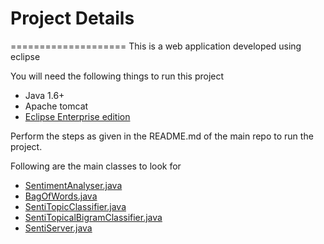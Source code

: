 # Project Details
====================
This is a web application developed using eclipse

You will need the following things to run this project
* Java 1.6+
* Apache tomcat
* [Eclipse Enterprise edition](http://www.eclipse.org/downloads/packages/eclipse-ide-java-ee-developers/keplersr2)

Perform the steps as given in the README.md of the main repo to run the project. 

Following are the main classes to look for
* [SentimentAnalyser.java](https://github.com/nikolodien/Unsupervised-Sentiment-Analysis/blob/master/unsupervised-sentiment-analysis/semanticSent/com/iitb/sa/semantics/unl/SentimentAnalyser.java)
* [BagOfWords.java](https://github.com/nikolodien/Unsupervised-Sentiment-Analysis/blob/master/unsupervised-sentiment-analysis/src/org/iitb/sa/classifiers/BagOfWords.java)
* [SentiTopicClassifier.java](https://github.com/nikolodien/Unsupervised-Sentiment-Analysis/blob/master/unsupervised-sentiment-analysis/src/org/iitb/sa/classifiers/SentiTopicClassifier.java)
* [SentiTopicalBigramClassifier.java](https://github.com/nikolodien/Unsupervised-Sentiment-Analysis/blob/master/unsupervised-sentiment-analysis/src/org/iitb/sa/classifiers/SentiTopicalBigramClassifier.java)
* [SentiServer.java](https://github.com/nikolodien/Unsupervised-Sentiment-Analysis/blob/master/unsupervised-sentiment-analysis/src/org/iitb/sa/servlets/SentiServer.java)
